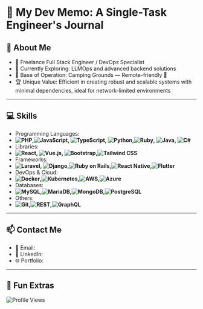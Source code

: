 # 📘 My Dev Memo: A Single-Task Engineer's Journal  

## 🚀 About Me
- 🔭 Freelance Full Stack Engineer / DevOps Specialist
- 🌱 Currently Exploring: LLMOps and advanced backend solutions
- 📍 Base of Operation: Camping Grounds — Remote-friendly 🌲
- 🏆 Unique Value: Efficient in creating robust and scalable systems with minimal dependencies, ideal for network-limited environments

---

## 💻 Skills
- Programming Languages:
- **![PHP](https://img.shields.io/badge/PHP-777BB4?style=for-the-badge&logo=php&logoColor=white),![JavaScript](https://img.shields.io/badge/JavaScript-F7DF1E?style=for-the-badge&logo=javascript&logoColor=black), ![TypeScript](https://img.shields.io/badge/TypeScript-3178C6?style=for-the-badge&logo=typescript&logoColor=white), ![Python](https://img.shields.io/badge/Python-3776AB?style=for-the-badge&logo=python&logoColor=white),![Ruby](https://img.shields.io/badge/Ruby-CC342D?style=for-the-badge&logo=ruby&logoColor=white), ![Java](https://img.shields.io/badge/Java-007396?style=for-the-badge&logo=java&logoColor=white), ![C#](https://img.shields.io/badge/C%23-239120?style=for-the-badge&logo=c-sharp&logoColor=white)**  
- Libraries:
- **![React](https://img.shields.io/badge/React-20232A?style=for-the-badge&logo=react&logoColor=61DAFB), ![Vue.js](https://img.shields.io/badge/Vue.js-35495E?style=for-the-badge&logo=vue.js&logoColor=4FC08D), ![Bootstrap](https://img.shields.io/badge/Bootstrap-7952B3?style=for-the-badge&logo=bootstrap&logoColor=white),![Tailwind CSS](https://img.shields.io/badge/Tailwind%20CSS-38B2AC?style=for-the-badge&logo=tailwind-css&logoColor=white)**
- Frameworks:
- **![Laravel](https://img.shields.io/badge/Laravel-FF2D20?style=for-the-badge&logo=laravel&logoColor=white), ![Django](https://img.shields.io/badge/Django-092E20?style=for-the-badge&logo=django&logoColor=white),![Ruby on Rails](https://img.shields.io/badge/Ruby%20on%20Rails-CC0000?style=for-the-badge&logo=ruby-on-rails&logoColor=white),![React Native](https://img.shields.io/badge/React%20Native-20232A?style=for-the-badge&logo=react&logoColor=61DAFB),![Flutter](https://img.shields.io/badge/Flutter-02569B?style=for-the-badge&logo=flutter&logoColor=white)**
- DevOps & Cloud:
- **![Docker](https://img.shields.io/badge/Docker-2496ED?style=for-the-badge&logo=docker&logoColor=white),![Kubernetes](https://img.shields.io/badge/Kubernetes-326CE5?style=for-the-badge&logo=kubernetes&logoColor=white),![AWS](https://img.shields.io/badge/AWS-232F3E?style=for-the-badge&logo=amazon-aws&logoColor=white),![Azure](https://img.shields.io/badge/Azure-0078D7?style=for-the-badge&logo=microsoft-azure&logoColor=white)**  
- Databases:
- **![MySQL](https://img.shields.io/badge/MySQL-4479A1?style=for-the-badge&logo=mysql&logoColor=white),![MariaDB](https://img.shields.io/badge/MariaDB-003545?style=for-the-badge&logo=mariadb&logoColor=white),![MongoDB](https://img.shields.io/badge/MongoDB-47A248?style=for-the-badge&logo=mongodb&logoColor=white),![PostgreSQL](https://img.shields.io/badge/PostgreSQL-336791?style=for-the-badge&logo=postgresql&logoColor=white)**  
- Others:
- **![Git](https://img.shields.io/badge/Git-F05032?style=for-the-badge&logo=git&logoColor=white),![REST](https://img.shields.io/badge/REST-25D366?style=for-the-badge&logo=rest&logoColor=white),![GraphQL](https://img.shields.io/badge/GraphQL-E10098?style=for-the-badge&logo=graphql&logoColor=white)**

---

## 📫 Contact Me
- 📧 Email:  
- 💼 LinkedIn:  
- 🌐 Portfolio:

---

## 🎨 Fun Extras
![Profile Views](https://komarev.com/ghpvc/?username=YourUsername&color=brightgreen)

